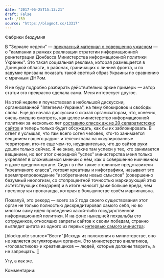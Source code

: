 ```yaml
---
date: "2017-06-25T15:13:21"
draft: False
url: /159
source: "https://blognot.co/13317"
---
```


[‌](https://blognot.co/wp-content/uploads/2017/06/178832.jpg)Фабрики бездумия

В "Зеркале недели" — [прекрасный материал о совершенно ужасном](https://zn.ua/SOCIUM/fabrika-poteryannyh-smyslov-kak-ne-stoit-razgovarivat-s-donbassom-252405_.html) — о "кампании в рамках реализации стратегии информационной реинтеграции Донбасса Министерства информационной политики Украины". Это такая социальная реклама, которая размещается в Донецкой области, в районах, граничащих с линией фронта, и по задумке призвана показать такой светлый образ Украины по сравнению с мрачным ДНРом.

Я не буду подробно разбирать действительно яркие примеры — автор статьи это прекрасно сделала сама. Меня интересует другое.

На этой неделе я поучаствовал в небольшой дискуссии, организованной "Internews-Украина", на тему блокировок и свободы слова. Еще до начала дискуссии я сказал организаторам, что, конечно, очень смешно смотреть, как целое министерство информационной политики за несколько лет [составило список аж из 20 сепаратистских сайтов](https://lb.ua/news/2017/06/19/369505_mip_obnarodovalo_spisok.html) и теперь только будет обсуждать, как бы их заблокировать. В ответ я услышал, что там всего сотня человек, кто-то занимается вещанием нашего радио- и телесигнала на оккупированные территории, кто-то еще чем-то, неудивительно, что до сайтов руки дошли только сейчас. Я не знаю, какие там успехи у тех, кто занимается вещанием, но вот этот очередной "успех" министерства меня только укрепляет в сложившемся мнении о нём, как о совершенно никчемном и даже вредном органе. Сидят в нём такие столичные представители "креативного класса", готовят креативы и инфографики, называют это времяпрепровождение "изобретением новых смыслов" (совершенно безумный неологизм, со стопроцентной точностью маркирующий этих эстетствующих бездарей) и в итоге наносят даже больше вреда, чем пресловутая пропаганда, которая в большинстве своём маргинальна.

Пожалуй, это рекорд — всего за 2 года своего существования этот орган не только полностью дискредитировал самого себя, но во многом саму идею проведения какой-либо государственной информационной политики. И на фоне нынешней похвальбы его сотрудников, относящих запреты сайтов к своим победам, странно выглядит цитата из одного из первых [интервью самого министра](https://archive.is/lz7gh):

[blockquote source="Вести"]Исходя из положения о министерстве, оно не является регуляторным органом. Это министерство аналитиков, «головастиков» и креативщиков — людей, которые должны творить, а не запрещать. []

Угу, а как же.

Комментарии:
